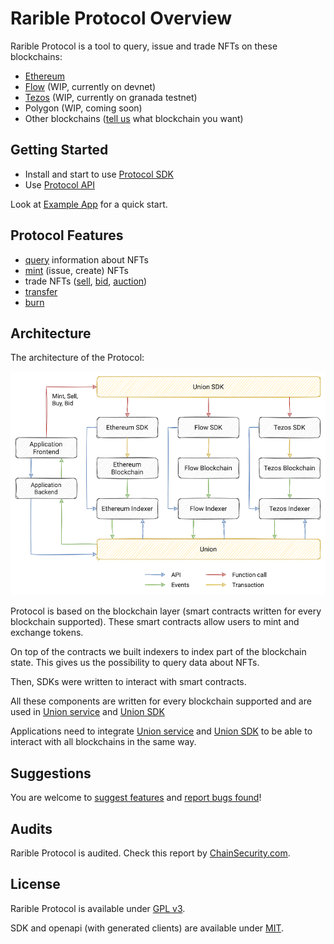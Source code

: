 # Rarible Protocol Overview

Rarible Protocol is a tool to query, issue and trade NFTs on these blockchains:

- [Ethereum](./ethereum/ethereum-overview.md) 
- [Flow](./flow/flow-overview.md) (WIP, currently on devnet)
- [Tezos](./tezos/tezos-overview.md) (WIP, currently on granada testnet)
- Polygon (WIP, coming soon)
- Other blockchains ([tell us](https://github.com/rarible/protocol/discussions) what blockchain you want)
 
## Getting Started

- Install and start to use [Protocol SDK](overview/union-sdk.md)
- Use [Protocol API](overview/api-reference.md)

Look at [Example App](getting-started/protocol-example.md) for a quick start.

## Protocol Features

- [query](https://github.com/rarible/sdk#querying) information about NFTs 
- [mint](https://github.com/rarible/sdk#mint) (issue, create) NFTs
- trade NFTs ([sell](https://github.com/rarible/sdk#sell), [bid](https://github.com/rarible/sdk#bid), [auction](https://github.com/rarible/sdk#auction))
- [transfer](https://github.com/rarible/sdk#transfer)
- [burn](https://github.com/rarible/sdk#burn)  

## Architecture

The architecture of the Protocol:

![](overview/img/union_architecture.png)

Protocol is based on the blockchain layer (smart contracts written for every blockchain supported). These smart contracts allow users to mint and exchange tokens.

On top of the contracts we built indexers to index part of the blockchain state. This gives us the possibility to query data about NFTs.

Then, SDKs were written to interact with smart contracts. 

All these components are written for every blockchain supported and are used in [Union service](https://github.com/rarible/union-service) and [Union SDK](https://github.com/rarible/sdk)

Applications need to integrate [Union service](https://github.com/rarible/union-service) and [Union SDK](https://github.com/rarible/sdk) to be able to interact with all blockchains in the same way.

## Suggestions

You are welcome to [suggest features](https://github.com/rarible/protocol/discussions) and [report bugs found](https://github.com/rarible/protocol/issues)!

## Audits

Rarible Protocol is audited. Check this report by [ChainSecurity.com](https://chainsecurity.com/security-audit/rarible-exchange-v2-smart-contracts/).

## License

Rarible Protocol is available under [GPL v3](LICENSE).

SDK and openapi (with generated clients) are available under [MIT](MIT-LICENSE).
